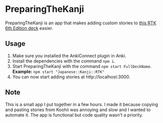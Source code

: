 # PreparingTheKanji

PreparingTheKanji is an app that makes adding custom stories to [this RTK 6th Edition deck](https://ankiweb.net/shared/info/1654787298) easier.

## Usage

1. Make sure you installed the AnkiConnect plugin in Anki.
2. Install the dependencies with the command `npm i`.
3. Start PreparingTheKanji with the command `npm start FullDeckName`.  
**Example:** `npm start "Japanese::Kanji::RTK"`
4. You can now start adding stories at http://localhost:3000.

## Note

This is a small app I put together in a few hours. I made it because copying and pasting stories from Koohii was annoying and slow and I wanted to automate it. The app is functional but code quality wasn't a priority.
